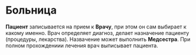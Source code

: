 # Больница

**Пациент** записывается на прием к **Врачу**, при этом он сам выбирает к какому именно. Врач определяет диагноз, делает назначение пациенту (процедуры, лекарства).
Назвачение может выполнить **Медсестра**. При полном прохождениии лечения врач выписывает пациента. 